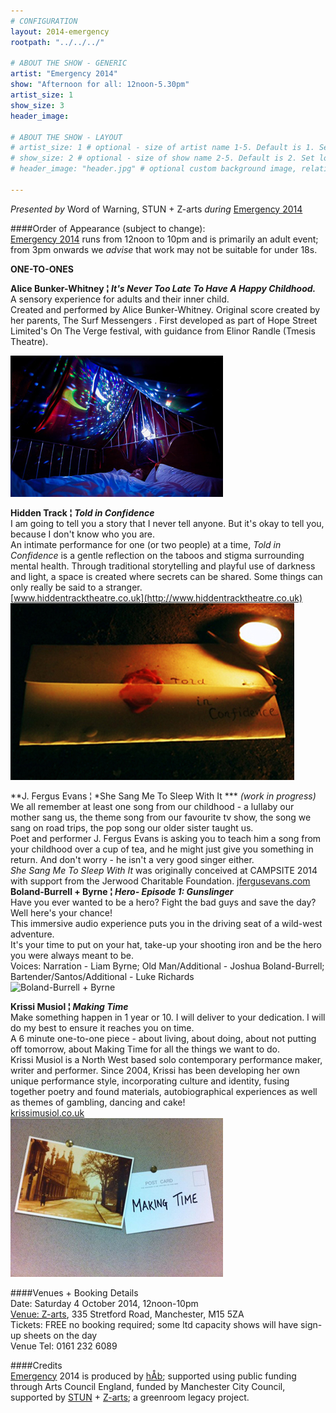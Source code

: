 ```yaml
---
# CONFIGURATION
layout: 2014-emergency
rootpath: "../../../"

# ABOUT THE SHOW - GENERIC
artist: "Emergency 2014"
show: "Afternoon for all: 12noon-5.30pm"
artist_size: 1
show_size: 3
header_image:

# ABOUT THE SHOW - LAYOUT
# artist_size: 1 # optional - size of artist name 1-5. Default is 1. Set longer names to lower values
# show_size: 2 # optional - size of show name 2-5. Default is 2. Set longer names to lower values
# header_image: "header.jpg" # optional custom background image, relative to current page

---
```

*Presented by* Word of Warning, STUN + Z-arts *during* [Emergency 2014](/current/2014-emergency)    
          
####Order of Appearance (subject to change):      
[Emergency 2014](/current/2014-emergency) runs from 12noon to 10pm and is primarily an adult event; from 3pm onwards we *advise* that work may not be suitable for under 18s.      
       
**ONE-TO-ONES**     

**Alice Bunker-Whitney ¦ *It's Never Too Late To Have A Happy Childhood.***    	
A sensory experience for adults and their inner child.    
Created and performed by Alice Bunker-Whitney.  Original score created by her parents, The Surf Messengers    .
First developed as part of Hope Street Limited's On The Verge festival, with guidance from Elinor Randle (Tmesis Theatre).    
      
![Alice Bunker-Whitney](alicebw.jpg)     

**Hidden Track ¦ *Told in Confidence***      
I am going to tell you a story that I never tell anyone. But it's okay to tell you, because I don't know who you are.    
An intimate performance for one (or two people) at a time, *Told in Confidence* is a gentle reflection on the taboos and stigma surrounding mental health. Through traditional storytelling and playful use of darkness and light, a space is created where secrets can be shared. Some things can only really be said to a stranger.    
[www.hiddentracktheatre.co.uk](http://www.hiddentracktheatre.co.uk)     
![Hidden Track](HTrack.jpg)    

**J. Fergus Evans ¦ *She Sang Me To Sleep With It *** *(work in progress)*    
We all remember at least one song from our childhood - a lullaby our mother sang us, the theme song from our favourite tv show, the song we sang on road trips, the pop song our older sister taught us.     
Poet and performer J. Fergus Evans is asking you to teach him a song from your childhood over a cup of tea, and he might just give you something in return. And don't worry - he isn't a very good singer either.    
*She Sang Me To Sleep With It* was originally conceived at CAMPSITE 2014 with support from the Jerwood Charitable Foundation.                                                                                                                                                  [jfergusevans.com](http://www.jfergusevans.com)                                                                                                                                                            	
**Boland-Burrell + Byrne ¦ *Hero- Episode 1: Gunslinger***     
Have you ever wanted to be a hero? Fight the bad guys and save the day?    
Well here's your chance!     
This immersive audio experience puts you in the driving seat of a wild-west adventure.    
It's your time to put on your hat, take-up your shooting iron and be the hero you were always meant to be.    
Voices:   Narration - Liam Byrne;  Old Man/Additional - Joshua Boland-Burrell;  Bartender/Santos/Additional - Luke Richards    
![Boland-Burrell + Byrne](Liam.jpg)     
 
**Krissi Musiol ¦ *Making Time***    
Make something happen in 1 year or 10.  I will deliver to your dedication.  I will do my best to ensure it reaches you on time.    
A 6 minute one-to-one piece - about living, about doing, about not putting off tomorrow, about Making Time for all the things we want to do.    
Krissi Musiol is a North West based solo contemporary performance maker, writer and performer. Since 2004, Krissi has been developing her own unique performance style, incorporating culture and identity, fusing together poetry and found materials, autobiographical experiences as well as themes of gambling, dancing and cake!     
[krissimusiol.co.uk](http://krissimusiol.co.uk)    
![Krissi Musiol](KMusiol.jpg)     

          
####Venues + Booking Details  
Date: Saturday 4 October 2014, 12noon-10pm        
[Venue: Z-arts](http://www.z-arts.org/about-us/getting-here), 335 Stretford Road, Manchester, M15 5ZA         
Tickets: FREE no booking required; some ltd capacity shows will have sign-up sheets on the day      
Venue Tel: 0161 232 6089      
          
####Credits         
[Emergency](/hab/emergency) 2014 is produced by [hÅb](/hab); supported using public funding through Arts Council England, funded by Manchester City Council, supported by [STUN](http://stunlive.com) + [Z-arts](http://www.z-arts.org); a greenroom legacy project.
